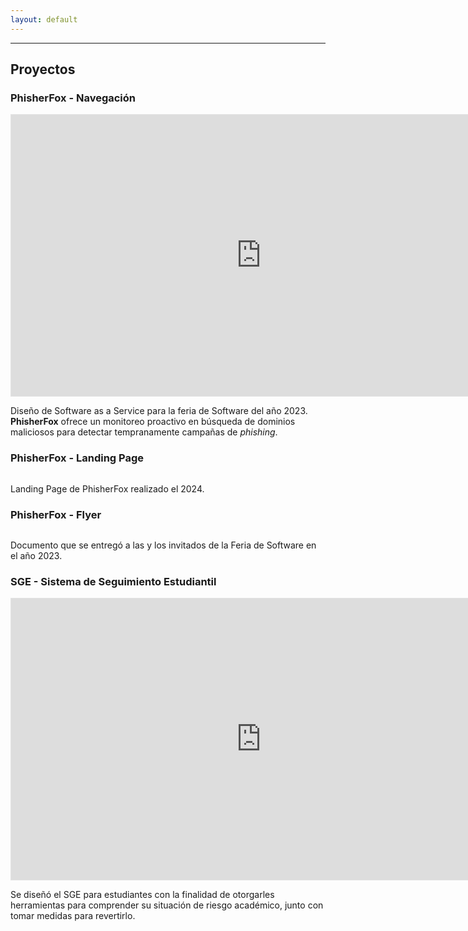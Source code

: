 ```yaml
---
layout: default
---
```



* * *
## Proyectos

### PhisherFox - Navegación
<iframe style="border: 1px solid rgba(0, 0, 0, 0.1);" width="800" height="450" src="https://www.figma.com/embed?embed_host=share&url=https%3A%2F%2Fwww.figma.com%2Fproto%2FiDP0qFmcJ0BFJAYZCztT9B%2FPhisherFox%3Fnode-id%3D905-1321%26t%3DNP7gAG1TaHR2Belt-1%26scaling%3Dmin-zoom%26content-scaling%3Dfixed%26page-id%3D0%253A1%26starting-point-node-id%3D905%253A1321" allowfullscreen></iframe>

Diseño de Software as a Service para la feria de Software del año 2023. **PhisherFox** ofrece un monitoreo proactivo en búsqueda de dominios maliciosos para detectar tempranamente campañas de _phishing_.

<!-- [Link to another page](./another-page.html). -->

### PhisherFox - Landing Page
<img scr = "image/LandingPage.png">

Landing Page de PhisherFox realizado el 2024.

### PhisherFox - Flyer
<img scr = "image/Flyer.png">

Documento que se entregó a las y los invitados de la Feria de Software en el año 2023.

### SGE - Sistema de Seguimiento Estudiantil

<iframe style="border: 1px solid rgba(0, 0, 0, 0.1);" width="800" height="450" src="https://www.figma.com/embed?embed_host=share&url=https%3A%2F%2Fwww.figma.com%2Fproto%2F1wQx9dnKT0af09xHMhGQJy%2FPrototipo-DCU%3Fnode-id%3D2253-3735%26t%3D4oqyD6hJ1lUm9ZE7-1%26scaling%3Dmin-zoom%26content-scaling%3Dfixed%26page-id%3D194%253A1561%26starting-point-node-id%3D2221%253A2026" allowfullscreen></iframe>

Se diseñó el SGE para estudiantes con la finalidad de otorgarles herramientas para comprender su situación de riesgo académico, junto con tomar medidas para revertirlo.
